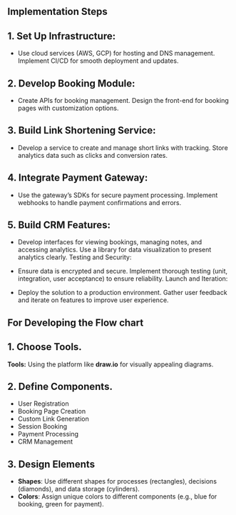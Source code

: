 ## Implementation Steps 
## 1. Set Up Infrastructure:

- Use cloud services (AWS, GCP) for hosting and DNS management.
Implement CI/CD for smooth deployment and updates.
## 2. Develop Booking Module:

- Create APIs for booking management.
Design the front-end for booking pages with customization options.
## 3. Build Link Shortening Service:

- Develop a service to create and manage short links with tracking.
Store analytics data such as clicks and conversion rates.
## 4. Integrate Payment Gateway:

- Use the gateway’s SDKs for secure payment processing.
Implement webhooks to handle payment confirmations and errors.
## 5. Build CRM Features:

- Develop interfaces for viewing bookings, managing notes, and accessing analytics.
Use a library for data visualization to present analytics clearly.
Testing and Security:

- Ensure data is encrypted and secure.
Implement thorough testing (unit, integration, user acceptance) to ensure reliability.
Launch and Iteration:

- Deploy the solution to a production environment.
Gather user feedback and iterate on features to improve user experience.
## For Developing the Flow chart
## 1. Choose Tools.
**Tools:** Using the platform like **draw.io** for visually appealing diagrams.
## 2. Define Components.
- User Registration
- Booking Page Creation
- Custom Link Generation
- Session Booking
- Payment Processing
- CRM Management
## 3. Design Elements
- **Shapes**: Use different shapes for processes (rectangles), decisions (diamonds), and data storage (cylinders).
- **Colors**: Assign unique colors to different components (e.g., blue for booking, green for payment).
